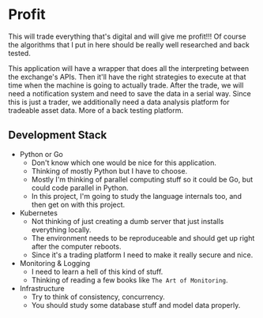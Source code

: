 # Profit
This will trade everything that's digital and will give me profit!!! Of course the algorithms that I put in here should be really well researched and back tested.


This application will have a wrapper that does all the interpreting between the exchange's APIs. Then it'll have the right strategies to execute at that time when the machine is going to actually trade. After the trade, we will need a notification system and need to save the data in a serial way. 
Since this is just a trader, we additionally need a data analysis platform for tradeable asset data. More of a back testing platform. 

## Development Stack
* Python or Go
    * Don't know which one would be nice for this application.
    * Thinking of mostly Python but I have to choose.
    * Mostly I'm thinking of parallel computing stuff so it could be Go, but could code parallel in Python. 
    * In this project, I'm going to study the language internals too, and then get on with this project.
* Kubernetes
    * Not thinking of just creating a dumb server that just installs everything locally. 
    * The environment needs to be reproduceable and should get up right after the computer reboots.
    * Since it's a trading platform I need to make it really secure and nice.
* Monitoring & Logging
    * I need to learn a hell of this kind of stuff. 
    * Thinking of reading a few books like `The Art of Monitoring`.
* Infrastructure
    * Try to think of consistency, concurrency.
    * You should study some database stuff and model data properly.
